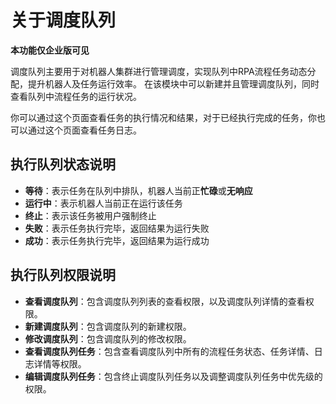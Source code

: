 # 关于调度队列

**本功能仅企业版可见**

调度队列主要用于对机器人集群进行管理调度，实现队列中RPA流程任务动态分配，提升机器人及任务运行效率。
在该模块中可以新建并且管理调度队列，同时查看队列中流程任务的运行状况。

你可以通过这个页面查看任务的执行情况和结果，对于已经执行完成的任务，你也可以通过这个页面查看任务日志。

## 执行队列状态说明

- **等待**：表示任务在队列中排队，机器人当前正**忙碌**或**无响应**
- **运行中**：表示机器人当前正在运行该任务
- **终止**：表示该任务被用户强制终止
- **失败**：表示任务执行完毕，返回结果为运行失败
- **成功**：表示任务执行完毕，返回结果为运行成功

## 执行队列权限说明

- **查看调度队列**：包含调度队列列表的查看权限，以及调度队列详情的查看权限。
- **新建调度队列**：包含调度队列的新建权限。
- **修改调度队列**：包含调度队列的修改权限。
- **查看调度队列任务**：包含查看调度队列中所有的流程任务状态、任务详情、日志详情等权限。
- **编辑调度队列任务**：包含终止调度队列任务以及调整调度队列任务中优先级的权限。
